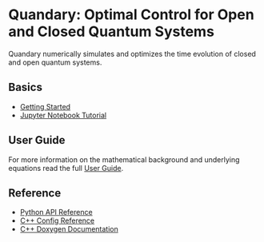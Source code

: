 # Quandary: Optimal Control for Open and Closed Quantum Systems

Quandary numerically simulates and optimizes the time evolution of closed and open quantum systems.

## Basics

- [Getting Started](getting_started.md)
- [Jupyter Notebook Tutorial](QuandaryWithPython_HowTo.ipynb)

## User Guide
For more information on the mathematical background and underlying equations read the full [User Guide](user_guide.md).

## Reference

- [Python API Reference](python_api.md)
- [C++ Config Reference](config.md)
- [C++ Doxygen Documentation]("https://software.llnl.gov/quandary/doxygen/")
